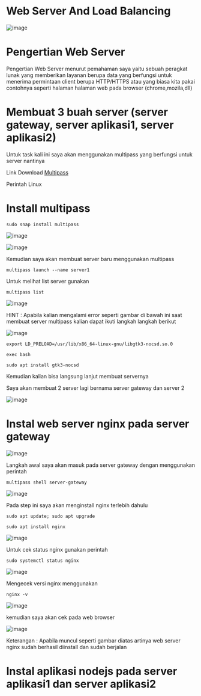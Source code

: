 # Web Server And Load Balancing

![image](https://user-images.githubusercontent.com/106061407/171828915-d6f1fd78-1d07-4a2a-83fb-383e80637779.png)

# Pengertian Web Server

Pengertian Web Server menurut pemahaman saya yaitu sebuah peragkat lunak yang memberikan layanan berupa data yang berfungsi untuk menerima permintaan client berupa HTTP/HTTPS atau yang biasa kita pakai contohnya seperti halaman halaman web pada browser (chrome,mozila,dll)

 # Membuat 3 buah server (server gateway, server aplikasi1, server aplikasi2)
 
 Untuk task kali ini saya akan menggunakan multipass yang berfungsi untuk server nantinya
 
 Link Download [Multipass](https://multipass.run/)
 
 Perintah Linux
 
# Install multipass
```
sudo snap install multipass
```
 
![image](https://user-images.githubusercontent.com/106061407/171831308-41620679-8f21-475f-bb29-e87eb5c19c60.png)

![image](https://user-images.githubusercontent.com/106061407/171831951-bf677b21-fb13-4b25-8e97-132afa4c2a5a.png)

Kemudian saya akan membuat server baru menggunakan multipass

```
multipass launch --name server1
```
Untuk melihat list server gunakan

```
multipass list
```
![image](https://user-images.githubusercontent.com/106061407/171845728-231d1513-9224-476a-907c-36ca692e4bcf.png)

HINT : Apabila kalian mengalami error seperti gambar di bawah ini saat membuat server multipass kalian dapat ikuti langkah langkah berikut

![image](https://user-images.githubusercontent.com/106061407/171845801-c1c4487b-9340-4f21-8fe0-8d8c3907ba8a.png)

```
export LD_PRELOAD=/usr/lib/x86_64-linux-gnu/libgtk3-nocsd.so.0
```
```
exec bash
```

```
sudo apt install gtk3-nocsd
```

Kemudian kalian bisa langsung lanjut membuat servernya

Saya akan membuat 2 server lagi bernama server gateway dan server 2

![image](https://user-images.githubusercontent.com/106061407/171847658-2be513b3-dc27-4af7-b0a4-fba75fd5552f.png)

# Instal web server nginx pada server gateway

![image](https://user-images.githubusercontent.com/106061407/171848779-b0d5a45e-6513-4e30-bfdf-37a482c6d8d7.png)

Langkah awal saya akan masuk pada server gateway dengan menggunakan perintah

```
multipass shell server-gateway
```

![image](https://user-images.githubusercontent.com/106061407/171851068-3572c711-3b80-4799-b2ec-1f98e467ab05.png)


Pada step ini saya akan menginstall nginx terlebih dahulu

```
sudo apt update; sudo apt upgrade
```

```
sudo apt install nginx
```

![image](https://user-images.githubusercontent.com/106061407/171851391-6806db27-d52f-45a2-8547-5d84c18518c9.png)

Untuk cek status nginx gunakan perintah 

```
sudo systemctl status nginx
```
![image](https://user-images.githubusercontent.com/106061407/171852069-60ca1c1c-f8f7-4a2a-8d1d-1130aff3b5ad.png)


Mengecek versi nginx menggunakan

```
nginx -v
```

![image](https://user-images.githubusercontent.com/106061407/171851480-de861b1e-88a7-4193-9900-214fa4d0600e.png)

kemudian saya akan cek pada web browser

![image](https://user-images.githubusercontent.com/106061407/171852288-184d9142-4f6a-41ef-ad21-204982bb6495.png)

Keterangan  : Apabila muncul seperti gambar diatas artinya web server nginx sudah berhasil diinstall dan sudah berjalan

# Instal aplikasi nodejs pada server aplikasi1 dan server aplikasi2
